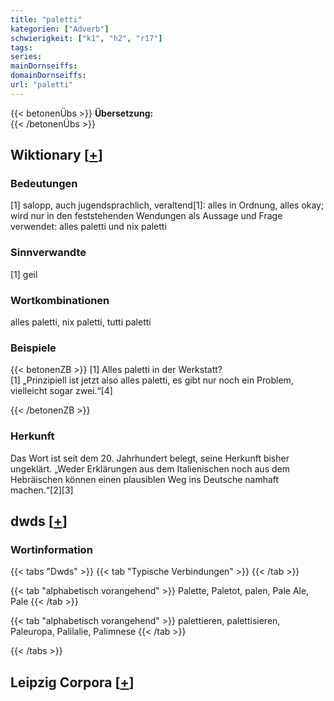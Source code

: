```yaml
---
title: "paletti"
kategorien: ["Adverb"]
schwierigkeit: ["k1", "h2", "r17"]
tags:
series:
mainDornseiffs:
domainDornseiffs:
url: "paletti"
---
```


{{< betonenÜbs >}}
**Übersetzung:**  
{{< /betonenÜbs >}}

## Wiktionary [[+](https://de.wiktionary.org/wiki/paletti)]

### Bedeutungen
[1] salopp, auch jugendsprachlich, veraltend[1]: alles in Ordnung, alles okay; wird nur in den feststehenden Wendungen als Aussage und Frage verwendet: alles paletti und nix paletti  

### Sinnverwandte
[1] geil  

### Wortkombinationen
alles paletti, nix paletti, tutti paletti  

### Beispiele
{{< betonenZB >}}
[1] Alles paletti in der Werkstatt?  
[1] „Prinzipiell ist jetzt also alles paletti, es gibt nur noch ein Problem, vielleicht sogar zwei.“[4]  

{{< /betonenZB >}}
### Herkunft
Das Wort ist seit dem 20. Jahrhundert belegt, seine Herkunft bisher ungeklärt. „Weder Erklärungen aus dem Italienischen noch aus dem Hebräischen können einen plausiblen Weg ins Deutsche namhaft machen.“[2][3]  



## dwds [[+](https://www.dwds.de/wb/paletti)]

### Wortinformation
{{< tabs "Dwds" >}}
{{< tab "Typische Verbindungen" >}}
{{< /tab >}}

{{< tab "alphabetisch vorangehend" >}}
Palette, Paletot, palen, Pale Ale, Pale
{{< /tab >}}

{{< tab "alphabetisch vorangehend" >}}
palettieren, palettisieren, Paleuropa, Palilalie, Palimnese
{{< /tab >}}

{{< /tabs >}}

## Leipzig Corpora [[+](https://corpora.uni-leipzig.de/en/res?word=paletti&corpusId=deu_newscrawl-public_2018)]

